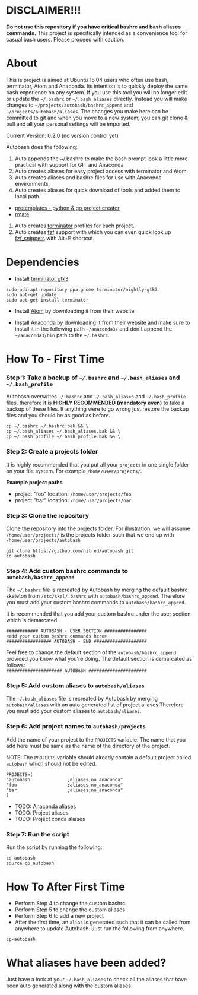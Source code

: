 # DISCLAIMER!!!
**Do not use this repository if you have critical bashrc and bash aliases commands.** This project is specifically intended as a convenience tool for casual bash users. Please proceed with caution.

# About
This is project is aimed at Ubuntu 16.04 users who often use bash, terminator, Atom and Anaconda. Its intention is to quickly deploy the same bash experience on any system. If you use this tool you will no longer edit or update the `~/.bashrc` or `~/.bash_aliases` directly. Instead you will make changes to `~/projects/autobash/bashrc_append` and `~/projects/autobash/aliases`. The changes you make here can be committed to git and when you move to a new system, you can git clone & pull and all your personal settings will be imported.

Current Version: 0.2.0 (no version control yet)


Autobash does the following:
1. Auto appends the ~/.bashrc to make the bash prompt look a little more practical with support for GIT and Anaconda
1. Auto creates aliases for easy project access with terminator and Atom.
1. Auto creates aliases and bashrc files for use with Anaconda environments.
1. Auto creates aliases for quick download of tools and added them to local path.
  - [protemplates - python & go project creator](https://github.com/ansrivas/protemplates)
  - [rmate](https://github.com/textmate/rmate)
1. Auto creates [terminator](https://launchpad.net/~gnome-terminator/+archive/ubuntu/nightly-gtk3) profiles for each project.
1. Auto creates [fzf](https://github.com/junegunn/fzf) support with which you can even quick look up [fzf_snippets](https://gist.github.com/nitred/84e11ef8b96454d39e9639ab82d9058a#file-fzf_snippets) with Alt+E shortcut.

# Dependencies
* Install [terminator gtk3](https://launchpad.net/~gnome-terminator/+archive/ubuntu/nightly-gtk3)

```
sudo add-apt-repository ppa:gnome-terminator/nightly-gtk3
sudo apt-get update
sudo apt-get install terminator
```

* Install [Atom](https://atom.io/) by downloading it from their website

* Install [Anaconda](https://www.anaconda.com/download/) by downloading it from their website and make sure to install it in the following path `~/anaconda3/` and don't append the `~/anaconda3/bin` path to the `~/.bashrc`.

# How To - First Time

### Step 1: Take a backup of `~/.bashrc` and `~/.bash_aliases` and `~/.bash_profile`
Autobash overwrites `~/.bashrc` and `~/.bash_aliases` and `~/.bash_profile` files, therefore it is **HIGHLY RECOMMENDED (mandatory even)** to take a backup of these files. If anything were to go wrong just restore the backup files and you should be as good as before.

```
cp ~/.bashrc ~/.bashrc.bak && \
cp ~/.bash_aliases ~/.bash_aliases.bak && \
cp ~/.bash_profile ~/.bash_profile.bak && \
```

### Step 2: Create a projects folder
It is highly recommended that you put all your `projects` in one single folder on your file system. For example `/home/user/projects/`.

**Example project paths**
- project "foo" location: `/home/user/projects/foo`
- project "bar" location: `/home/user/projects/bar`


### Step 3: Clone the repository
Clone the repository into the projects folder. For illustration, we will assume `/home/user/projects/` is the projects folder such that we end up with `/home/user/projects/autobash`

```
git clone https://github.com/nitred/autobash.git
cd autobash
```


### Step 4: Add custom bashrc commands to `autobash/bashrc_append`
The `~/.bashrc` file is recreated by Autobash by merging the default bashrc skeleton from `/etc/skel/.bashrc` with `autobash/bashrc_append`. Therefore you must add your custom bashrc commands to `autobash/bashrc_append`.

It is recommended that you add your custom bashrc under the user section which is demarcated.
```
############ AUTOBASH - USER SECTION ################
<add your custom bashrc commands here>
################# AUTOBASH - END ####################
```

Feel free to change the default section of the `autobash/bashrc_append` provided you know what you're doing. The default section is demarcated as follows:  
`##################### AUTOBASH ######################`


### Step 5: Add custom aliases to `autobash/aliases`
The `~/.bash_aliases` file is recreated by Autobash by merging `autobash/aliases` with an auto generated list of project aliases.Therefore you must add your custom aliases to `autobash/aliases`.


### Step 6: Add project names to `autobash/projects`
Add the name of your project to the `PROJECTS` variable. The name that you add here must be same as the name of the directory of the project.

NOTE: The `PROJECTS` variable should already contain a default project called `autobash` which should not be edited.
```
PROJECTS=(
"autobash              ;aliases;no_anaconda"
"foo                   ;aliases;no_anaconda"
"bar                   ;aliases;no_anaconda"
)
```

* TODO: Anaconda aliases
* TODO: Project aliases
* TODO: Project conda aliases


### Step 7: Run the script
Run the script by running the following:
```
cd autobash
source cp_autobash
```


# How To After First Time

* Perform Step 4 to change the custom bashrc
* Perform Step 5 to change the custom aliases
* Perform Step 6 to add a new project
* After the first time, an `alias` is generated such that it can be called from anywhere to update Autobash. Just run the following from anywhere.  
```
cp-autobash
```


# What aliases have been added?
Just have a look at your `~/.bash_aliases` to check all the aliases that have been auto generated along with the custom aliases.
